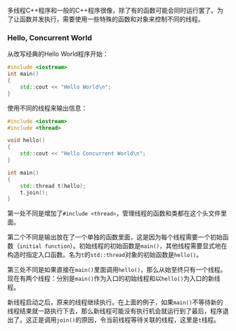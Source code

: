 多线程C++程序和一般的C++程序很像，除了有的函数可能会同时运行罢了。为了让函数并发执行，需要使用一些特殊的函数和对象来控制不同的线程。

### Hello, Concurrent World
从改写经典的Hello World程序开始：
```c++
#include <iostream>
int main()
{
    std::cout << "Hello World\n";
}
```
使用不同的线程来输出信息：
```c++
#include <iostream>
#include <thread>

void hello()
{
    std::cout << "Hello Concurrent World\n";
}

int main()
{
    std::thread t(hello);
    t.join();
}
```
第一处不同是增加了`#include <thread>`，管理线程的函数和类都在这个头文件里面。

第二个不同是输出放在了一个单独的函数里面，这是因为每个线程需要一个初始函数（`initial function`）。初始线程的初始函数是`main()`，其他线程需要显式地在构造时指定入口函数。名为`t`的`std::thread`对象的初始函数是`hello()`。

第三处不同是如果直接在`main()`里面调用`hello()`，那么从始至终只有一个线程。现在有两个线程：分别是`main()`作为入口的初始线程和以`hello()`为入口的新线程。

新线程启动之后，原来的线程继续执行。在上面的例子，如果`main()`不等待新的线程结束就一路执行下去，那么新线程可能没有执行机会就运行到了最后，程序退出了。这正是调用`join()`的原因，令当前线程等待关联的线程，这里是`t`线程。
